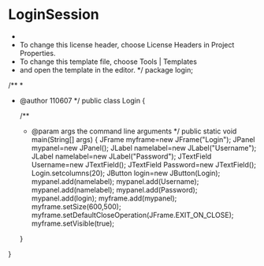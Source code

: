 # LoginSession
*
 * To change this license header, choose License Headers in Project Properties.
 * To change this template file, choose Tools | Templates
 * and open the template in the editor.
 */
package login;

/**
 *
 * @author 110607
 */
public class Login {

    /**
     * @param args the command line arguments
     */
    public static void main(String[] args) {
        JFrame myframe=new JFrame("Login");
        JPanel mypanel=new JPanel();
        JLabel namelabel=new JLabel("Username");
        JLabel namelabel=new JLabel("Password");
        JTextField Username=new JTextField();
        JTextField Password=new JTextField();
        Login.setcolumns(20);
        JButton login=new JButton(Login);
        mypanel.add(namelabel);
        mypanel.add(Username);
        mypanel.add(namelabel);
        mypanel.add(Password);
        mypanel.add(login);
        myframe.add(mypanel);
        myframe.setSize(600,500);
        myframe.setDefaultCloseOperation(JFrame.EXIT_ON_CLOSE);
        myframe.setVisible(true);
        
        
        
        
    }
    
}
